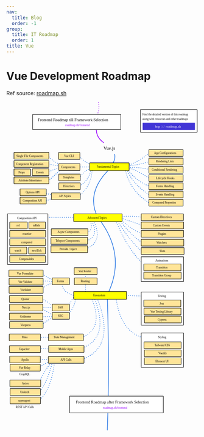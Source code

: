 ```yaml
---
nav:
  title: Blog
  order: -1
group:
  title: IT Roadmap
  order: 1
title: Vue
---
```


# Vue Development Roadmap

Ref source: [roadmap.sh](https://roadmap.sh/Vue)

<svg xmlns="http://www.w3.org/2000/svg" xmlns:xlink="http://www.w3.org/1999/xlink" viewBox="146 22 1173 2008" style="font-family: balsamiq"><path d="M674.4656911104001 736.0240676800001Q747.528327030303 885.2664614802742 623.6131191616001 922.0374229664002" fill="none" stroke="rgb(43,120,228)" stroke-width="4" stroke-linecap="round" stroke-linejoin="round" stroke-dasharray="0.8 12"></path><path d="M663.6131191616001 742.0093909472001Q719.108787253652 841.4586710356124 635.6571493600002 871.1848510176002" fill="none" stroke="rgb(43,120,228)" stroke-width="4" stroke-linecap="round" stroke-linejoin="round" stroke-dasharray="0.8 12"></path><path d="M439 1274.5Q399.542125 1243.3142500000001 361 1223.5" fill="none" stroke="rgb(43,120,228)" stroke-width="4" stroke-linecap="round" stroke-linejoin="round" stroke-dasharray="0.8 12"></path><path d="M841 1202Q904.9397268697562 1206.7049042475787 1000.9927320448003 1207.7485837840002" fill="none" stroke="rgb(43,120,228)" stroke-width="4" stroke-linecap="round" stroke-linejoin="round" stroke-dasharray="0.8 12"></path><path d="M426 1461.5Q379.7662425634894 1456.8909668767058 339.9092967104001 1460.6732179504004" fill="none" stroke="rgb(43,120,228)" stroke-width="4" stroke-linecap="round" stroke-linejoin="round" stroke-dasharray="0.8 12"></path><path d="M660 1206.5Q749.542498629235 1402.133840655673 609 1459" fill="none" stroke="rgb(43,120,228)" stroke-width="4" stroke-linecap="round" stroke-linejoin="round" stroke-dasharray="0.8 12"></path><path d="M413 1531.5Q372.3350936271166 1527.168773445993 337.2328455552001 1530.2609479856003" fill="none" stroke="rgb(43,120,228)" stroke-width="4" stroke-linecap="round" stroke-linejoin="round" stroke-dasharray="0.8 12"></path><path d="M696 1208.5Q824.630009804905 1516.1496097765114 604 1597" fill="none" stroke="rgb(43,120,228)" stroke-width="4" stroke-linecap="round" stroke-linejoin="round" stroke-dasharray="0.8 12"></path><path d="M515 1331Q555.3298618085902 1295.2334893143047 573 1216.5" fill="none" stroke="rgb(43,120,228)" stroke-width="4" stroke-linecap="round" stroke-linejoin="round" stroke-dasharray="0.8 12"></path><path d="M436 1331.5Q394.832875 1301.244125 355 1282.5" fill="none" stroke="rgb(43,120,228)" stroke-width="4" stroke-linecap="round" stroke-linejoin="round" stroke-dasharray="0.8 12"></path><path d="M451 1330.5Q389.80783217044257 1355.6166563945465 360 1386.5" fill="none" stroke="rgb(43,120,228)" stroke-width="4" stroke-linecap="round" stroke-linejoin="round" stroke-dasharray="0.8 12"></path><path d="M435 1334.5Q391.41412499999996 1331.119125 354 1335.5" fill="none" stroke="rgb(43,120,228)" stroke-width="4" stroke-linecap="round" stroke-linejoin="round" stroke-dasharray="0.8 12"></path><path d="M440 1280.5Q393.38262499999996 1274.678875 353 1277.5" fill="none" stroke="rgb(43,120,228)" stroke-width="4" stroke-linecap="round" stroke-linejoin="round" stroke-dasharray="0.8 12"></path><path d="M436 1120Q394.2443125 1114.3455000000001 358 1116.5" fill="none" stroke="rgb(43,120,228)" stroke-width="4" stroke-linecap="round" stroke-linejoin="round" stroke-dasharray="0.8 12"></path><path d="M567 1205.5Q487.2845793622839 1189.7684418411675 485 1127" fill="none" stroke="rgb(43,120,228)" stroke-width="4" stroke-linecap="round" stroke-linejoin="round" stroke-dasharray="0.8 12"></path><path d="M630 1205Q630.3242587170615 1155.235294117647 630 1127" fill="none" stroke="rgb(43,120,228)" stroke-width="4" stroke-linecap="round" stroke-linejoin="round" stroke-dasharray="0.8 12"></path><path d="M630 1115Q630.2286439671587 1079.9095022624435 630 1060" fill="none" stroke="rgb(43,120,228)" stroke-width="4" stroke-linecap="round" stroke-linejoin="round" stroke-dasharray="0.8 12"></path><path d="M671 430Q666.1425904988665 540.6493896158734 587.4810285664001 597.5177203984001" fill="none" stroke="rgb(43,120,228)" stroke-width="4" stroke-linecap="round" stroke-linejoin="round" stroke-dasharray="0.8 12"></path><path d="M987.6104762688002 1015.7132133984002Q887.2259152593324 926.9532368521859 812 739" fill="none" stroke="rgb(43,120,228)" stroke-width="4" stroke-linecap="round" stroke-linejoin="round" stroke-dasharray="0.8 12"></path><path d="M980.9193483808002 940.7725810528002Q897.9023043323486 870.2544715712312 819 739" fill="none" stroke="rgb(43,120,228)" stroke-width="4" stroke-linecap="round" stroke-linejoin="round" stroke-dasharray="0.8 12"></path><path d="M983.5957995360002 887.2435579488002Q910.2763485385425 838.7675954668337 833 741" fill="none" stroke="rgb(43,120,228)" stroke-width="4" stroke-linecap="round" stroke-linejoin="round" stroke-dasharray="0.8 12"></path><path d="M982.2575739584003 831.0380836896002Q912.1656278303516 804.8276461195196 845 739.5" fill="none" stroke="rgb(43,120,228)" stroke-width="4" stroke-linecap="round" stroke-linejoin="round" stroke-dasharray="0.8 12"></path><path d="M980.9193483808002 778.8472861632001Q919.210694999098 754.4645094592364 845 732.5" fill="none" stroke="rgb(43,120,228)" stroke-width="4" stroke-linecap="round" stroke-linejoin="round" stroke-dasharray="0.8 12"></path><path d="M980.9193483808002 727.9947142144001Q914.9443150907533 716.4472452495362 841 723.5" fill="none" stroke="rgb(43,120,228)" stroke-width="4" stroke-linecap="round" stroke-linejoin="round" stroke-dasharray="0.8 12"></path><path d="M655.7305330240001 741.3769699904002Q684.4800113618986 813.4280722058339 630.3042470496001 817.6558279136002" fill="none" stroke="rgb(43,120,228)" stroke-width="4" stroke-linecap="round" stroke-linejoin="round" stroke-dasharray="0.8 12"></path><path d="M577.5 727Q470.9902527317153 728.7193327827079 355.9680036416001 727" fill="none" stroke="rgb(43,120,228)" stroke-width="4" stroke-linecap="round" stroke-linejoin="round" stroke-dasharray="0.8 12"></path><path d="M664 433Q649.167315267887 507.14492972167375 590.1574797216001 537.2975694064002" fill="none" stroke="rgb(43,120,228)" stroke-width="4" stroke-linecap="round" stroke-linejoin="round" stroke-dasharray="0.8 12"></path><path d="M780 429.5Q625.5170520860705 577.7456566591485 707.5 734" fill="none" stroke="rgb(43,120,228)" stroke-width="4" stroke-linecap="round" stroke-linejoin="round" stroke-dasharray="undefined"></path><path d="M1026.3896645536001 643.0173900368002Q894.8328307126288 566.2940923428852 871 423" fill="none" stroke="rgb(43,120,228)" stroke-width="4" stroke-linecap="round" stroke-linejoin="round" stroke-dasharray="0.8 12"></path><path d="M1027.7278901312002 594.8412692432001Q920.1555850863067 530.4505350888618 881 432" fill="none" stroke="rgb(43,120,228)" stroke-width="4" stroke-linecap="round" stroke-linejoin="round" stroke-dasharray="0.8 12"></path><path d="M1025.051438976 539.9740205616001Q928.4110920936063 502.06278573133534 883 427" fill="none" stroke="rgb(43,120,228)" stroke-width="4" stroke-linecap="round" stroke-linejoin="round" stroke-dasharray="0.8 12"></path><path d="M1026.3896645536001 494.4743509232001Q951.4947048050967 442.30033839810005 892 425" fill="none" stroke="rgb(43,120,228)" stroke-width="4" stroke-linecap="round" stroke-linejoin="round" stroke-dasharray="0.8 12"></path><path d="M1031.7425668640003 439.6071022416001Q967.257927321754 419.46985638748544 887 424" fill="none" stroke="rgb(43,120,228)" stroke-width="4" stroke-linecap="round" stroke-linejoin="round" stroke-dasharray="0.8 12"></path><path d="M1031.7425668640003 382.06340240480006Q970.7684700082367 405.52421252762394 891 414" fill="none" stroke="rgb(43,120,228)" stroke-width="4" stroke-linecap="round" stroke-linejoin="round" stroke-dasharray="0.8 12"></path><path d="M1029.0661157088002 327.1961537232001Q961.586825179227 386.5372957395664 876 416" fill="none" stroke="rgb(43,120,228)" stroke-width="4" stroke-linecap="round" stroke-linejoin="round" stroke-dasharray="0.8 12"></path><path d="M377 630Q401.46462644503447 624.9105975925144 443 601" fill="none" stroke="rgb(43,120,228)" stroke-width="4" stroke-linecap="round" stroke-linejoin="round" stroke-dasharray="0.8 12"></path><path d="M365 584Q397.0155579619753 580.8146419862753 444 595" fill="none" stroke="rgb(43,120,228)" stroke-width="4" stroke-linecap="round" stroke-linejoin="round" stroke-dasharray="0.8 12"></path><path d="M393.36493615040007 515.2168473760001Q433.80705470805066 476.5597757348085 489 427" fill="none" stroke="rgb(43,120,228)" stroke-width="4" stroke-linecap="round" stroke-linejoin="round" stroke-dasharray="0.8 12"></path><path d="M396.0413873056001 456.3349219616001Q428.07217407349896 434.62303671233633 484 423" fill="none" stroke="rgb(43,120,228)" stroke-width="4" stroke-linecap="round" stroke-linejoin="round" stroke-dasharray="0.8 12"></path><path d="M394.70316172800005 400.1294477024001Q431.43790061192175 409.1667818823635 486 417" fill="none" stroke="rgb(43,120,228)" stroke-width="4" stroke-linecap="round" stroke-linejoin="round" stroke-dasharray="0.8 12"></path><path d="M398.71783846080007 349.27687575360005Q439.87855463090375 398.3366937038634 492 408" fill="none" stroke="rgb(43,120,228)" stroke-width="4" stroke-linecap="round" stroke-linejoin="round" stroke-dasharray="0.8 12"></path><path d="M699 166Q684.7051113421102 231.84908960258798 740 271.5" fill="none" stroke="rgb(153,0,255)" stroke-width="4" stroke-linecap="round" stroke-linejoin="round" stroke-dasharray="undefined"></path><text x="740" y="316.1219997406006" fill="rgb(0,0,0)" font-style="normal" font-weight="normal" font-size="28px"><tspan>Vue.js</tspan></text><path d="M708.6666666666666 26.666666666666668Q721.0737497844866 76.40659486602716 687.9801193906626 126.62109147224172" fill="none" stroke="rgb(153,0,255)" stroke-width="4" stroke-linecap="round" stroke-linejoin="round" stroke-dasharray="0.8 12"></path><path d="M763.3333333333334 1213Q776.5423526973033 1645.747670140707 763.3333333333334 2025.4044116976004" fill="none" stroke="rgb(43,120,228)" stroke-width="4" stroke-linecap="round" stroke-linejoin="round" stroke-dasharray="undefined"></path><path d="M815 1206Q841.3557386581507 1437.1077252479568 999.6545064672002 1466.0261202608003" fill="none" stroke="rgb(43,120,228)" stroke-width="4" stroke-linecap="round" stroke-linejoin="round" stroke-dasharray="0.8 12"></path><path d="M436 1112.5Q394.8454624421503 1097.3922506229976 362 1065.5" fill="none" stroke="rgb(43,120,228)" stroke-width="4" stroke-linecap="round" stroke-linejoin="round" stroke-dasharray="0.8 12"></path><path d="M437 1124.5Q394.13496910930917 1137.6090347441987 357 1168.5" fill="none" stroke="rgb(43,120,228)" stroke-width="4" stroke-linecap="round" stroke-linejoin="round" stroke-dasharray="0.8 12"></path><path d="M342.58574786560007 1646.6865732368003Q378.7416294438574 1617.4001414688405 425.5 1602" fill="none" stroke="rgb(43,120,228)" stroke-width="4" stroke-linecap="round" stroke-linejoin="round" stroke-dasharray="0.8 12"></path><path d="M339.9092967104001 1597.1722268656004Q374.2097373984183 1595.957717151342 429.5 1594" fill="none" stroke="rgb(43,120,228)" stroke-width="4" stroke-linecap="round" stroke-linejoin="round" stroke-dasharray="0.8 12"></path><path d="M346.6004245984001 1800.5825146608004Q404.364731082528 1713.7595334550385 428.5 1604" fill="none" stroke="rgb(43,120,228)" stroke-width="4" stroke-linecap="round" stroke-linejoin="round" stroke-dasharray="0.8 12"></path><path d="M343.92397344320005 1848.7586354544005Q422.0116382242801 1773.783688411225 439.5 1613" fill="none" stroke="rgb(43,120,228)" stroke-width="4" stroke-linecap="round" stroke-linejoin="round" stroke-dasharray="0.8 12"></path><path d="M346.6004245984001 1739.0241380912005Q374.68556353080595 1664.338848108486 430.5 1601" fill="none" stroke="rgb(43,120,228)" stroke-width="4" stroke-linecap="round" stroke-linejoin="round" stroke-dasharray="0.8 12"></path><path d="M524 1274.5Q538.4923215004361 1235.79527081113 564 1207.5" fill="none" stroke="rgb(43,120,228)" stroke-width="4" stroke-linecap="round" stroke-linejoin="round" stroke-dasharray="0.8 12"></path><path d="M682 1215.5Q782.7662114651619 1464.9289636168533 604 1528" fill="none" stroke="rgb(43,120,228)" stroke-width="4" stroke-linecap="round" stroke-linejoin="round" stroke-dasharray="0.8 12"></path><path d="M713 739Q879.5467835602951 957.6434978889898 766.8032559648002 1192.3589896416004" fill="none" stroke="rgb(43,120,228)" stroke-width="4" stroke-linecap="round" stroke-linejoin="round" stroke-dasharray="undefined"></path><path d="M660 430Q619.146269776382 444.9131907800093 591.4957052992002 489.1214486128001" fill="none" stroke="rgb(43,120,228)" stroke-width="4" stroke-linecap="round" stroke-linejoin="round" stroke-dasharray="0.8 12"></path><path d="M808 342.5Q815.576387802257 379.2179910427702 786 412" fill="none" stroke="rgb(43,120,228)" stroke-width="4" stroke-linecap="round" stroke-linejoin="round" stroke-dasharray="undefined"></path><rect x="965.35" y="70.35" width="347.3" height="138.3" rx="2" fill="rgb(255,255,255)" fill-opacity="1" stroke="rgb(0,0,0)" stroke-width="2.7"></rect><text x="978" y="104.66250038146973" fill="rgb(0,0,0)" font-style="normal" font-weight="normal" font-size="17px"><tspan>Find the detailed version of this roadmap</tspan></text><text x="978" y="132.66250038146973" fill="rgb(0,0,0)" font-style="normal" font-weight="normal" font-size="17px"><tspan>along with resources and other roadmaps</tspan></text><g class="clickable-group " data-group-id="ext_link:roadmap.sh"><rect x="980.35" y="151.35" width="317.3" height="42.3" rx="2" fill="rgb(65,53,214)" fill-opacity="1" stroke="rgb(65,53,214)" stroke-width="2.7"></rect><text x="1120" y="179.25" fill="rgb(255,255,255)" font-style="normal" font-weight="normal" font-size="20px"><tspan>roadmap.sh</tspan></text><text x="1055" y="179.25" fill="rgb(255,255,255)" font-style="normal" font-weight="normal" font-size="20px"><tspan>http</tspan></text><text x="1092" y="177.26000022888184" fill="rgb(255,255,255)" font-style="normal" font-weight="normal" font-size="20px"><tspan>:</tspan></text><text x="1099" y="180.3400001525879" fill="rgb(255,255,255)" font-style="normal" font-weight="normal" font-size="20px"><tspan>/</tspan></text><text x="1107" y="180.3400001525879" fill="rgb(255,255,255)" font-style="normal" font-weight="normal" font-size="20px"><tspan>/</tspan></text></g><path d="M663 420Q621.5164820237231 420.62205436864343 576.7752239456001 420" fill="none" stroke="rgb(43,120,228)" stroke-width="4" stroke-linecap="round" stroke-linejoin="round" stroke-dasharray="0.8 12"></path><path d="M661 406Q627.5340406190891 390.97686597937377 584.8045774112002 349.9459885424001" fill="none" stroke="rgb(43,120,228)" stroke-width="4" stroke-linecap="round" stroke-linejoin="round" stroke-dasharray="0.8 12"></path><g class="clickable-group " data-group-id="100-fundamental-topics"><rect x="655.35" y="395.35" width="241.3" height="47.3" rx="2" fill="rgb(255,255,0)" fill-opacity="1" stroke="rgb(0,0,0)" stroke-width="2.7"></rect><text x="698" y="424.63700008392334" fill="rgb(0,0,0)" font-style="normal" font-weight="normal" font-size="17px"><tspan>Fundamental Topics</tspan></text></g><g class="clickable-group " data-group-id="101-fundamental-topics:components"><rect x="466.35" y="400.35" width="129.3" height="41.3" rx="2" fill="rgb(255,229,153)" fill-opacity="1" stroke="rgb(0,0,0)" stroke-width="2.7"></rect><text x="481" y="426.63700008392334" fill="rgb(0,0,0)" font-style="normal" font-weight="normal" font-size="17px"><tspan>Components</tspan></text></g><g class="clickable-group " data-group-id="100-fundamental-topics:components:single-file-components"><rect x="192.35" y="331.35" width="213.3" height="41.3" rx="2" fill="rgb(255,229,153)" fill-opacity="1" stroke="rgb(0,0,0)" stroke-width="2.7"></rect><text x="207" y="358.6625003814697" fill="rgb(0,0,0)" font-style="normal" font-weight="normal" font-size="17px"><tspan>Single File Components</tspan></text></g><g class="clickable-group " data-group-id="101-fundamental-topics:components:component-registration"><rect x="192.35" y="381.35" width="213.3" height="41.3" rx="2" fill="rgb(255,229,153)" fill-opacity="1" stroke="rgb(0,0,0)" stroke-width="2.7"></rect><text x="205" y="408.63700008392334" fill="rgb(0,0,0)" font-style="normal" font-weight="normal" font-size="17px"><tspan>Component Registration</tspan></text></g><g class="clickable-group " data-group-id="100-fundamental-topics:vue-cli"><rect x="464.35" y="332.35" width="131.3" height="41.3" rx="2" fill="rgb(255,229,153)" fill-opacity="1" stroke="rgb(0,0,0)" stroke-width="2.7"></rect><text x="499" y="358.6454997062683" fill="rgb(0,0,0)" font-style="normal" font-weight="normal" font-size="17px"><tspan>Vue CLI</tspan></text></g><g class="clickable-group " data-group-id="102-ecosystem"><rect x="557.35" y="1180.35" width="323.3" height="47.3" rx="2" fill="rgb(255,255,0)" fill-opacity="1" stroke="rgb(0,0,0)" stroke-width="2.7"></rect><text x="677" y="1209.5859999656677" fill="rgb(0,0,0)" font-style="normal" font-weight="normal" font-size="17px"><tspan>Ecosystem</tspan></text></g><g class="clickable-group " data-group-id="101-ecosystem:forms"><rect x="426.35" y="1097.35" width="105.3" height="41.3" rx="2" fill="rgb(255,229,153)" fill-opacity="1" stroke="rgb(0,0,0)" stroke-width="2.7"></rect><text x="455" y="1123.611499786377" fill="rgb(0,0,0)" font-style="normal" font-weight="normal" font-size="17px"><tspan>Forms</tspan></text></g><g class="clickable-group " data-group-id="100-ecosystem:forms:vue-formulate"><rect x="161.35" y="1049.35" width="209.3" height="41.3" rx="2" fill="rgb(255,229,153)" fill-opacity="1" stroke="rgb(0,0,0)" stroke-width="2.7"></rect><text x="210" y="1075.6454997062683" fill="rgb(0,0,0)" font-style="normal" font-weight="normal" font-size="17px"><tspan>Vue Formulate</tspan></text></g><g class="clickable-group " data-group-id="101-ecosystem:forms:vee-validate"><rect x="162.35" y="1099.35" width="208.3" height="41.3" rx="2" fill="rgb(255,229,153)" fill-opacity="1" stroke="rgb(0,0,0)" stroke-width="2.7"></rect><text x="219" y="1126.6454997062683" fill="rgb(0,0,0)" font-style="normal" font-weight="normal" font-size="17px"><tspan>Vee Validate</tspan></text></g><g class="clickable-group " data-group-id="102-ecosystem:forms:vuelidate"><rect x="162.35" y="1149.35" width="208.3" height="41.3" rx="2" fill="rgb(255,229,153)" fill-opacity="1" stroke="rgb(0,0,0)" stroke-width="2.7"></rect><text x="231" y="1175.6454997062683" fill="rgb(0,0,0)" font-style="normal" font-weight="normal" font-size="17px"><tspan>Vuelidate</tspan></text></g><g class="clickable-group " data-group-id="100-ecosystem:routing"><rect x="561.35" y="1097.35" width="139.3" height="41.3" rx="2" fill="rgb(255,229,153)" fill-opacity="1" stroke="rgb(0,0,0)" stroke-width="2.7"></rect><text x="601" y="1123.6370000839233" fill="rgb(0,0,0)" font-style="normal" font-weight="normal" font-size="17px"><tspan>Routing</tspan></text></g><g class="clickable-group " data-group-id="100-ecosystem:routing:vue-router"><rect x="560.35" y="1035.35" width="140.3" height="41.3" rx="2" fill="rgb(255,229,153)" fill-opacity="1" stroke="rgb(0,0,0)" stroke-width="2.7"></rect><text x="587" y="1061.6454997062683" fill="rgb(0,0,0)" font-style="normal" font-weight="normal" font-size="17px"><tspan>Vue Router</tspan></text></g><g class="clickable-group " data-group-id="106-ecosystem:api-calls"><rect x="402.35" y="1576.35" width="218.3" height="41.3" rx="2" fill="rgb(255,229,153)" fill-opacity="1" stroke="rgb(0,0,0)" stroke-width="2.7"></rect><text x="477" y="1602.6879997253418" fill="rgb(0,0,0)" font-style="normal" font-weight="normal" font-size="17px"><tspan>API Calls</tspan></text></g><g class="clickable-group " data-group-id="102-ecosystem:api-calls:axios"><rect x="167.35" y="1720.35" width="188.3" height="41.3" rx="2" fill="rgb(255,229,153)" fill-opacity="1" stroke="rgb(0,0,0)" stroke-width="2.7"></rect><text x="241" y="1747.6879997253418" fill="rgb(0,0,0)" font-style="normal" font-weight="normal" font-size="17px"><tspan>Axios</tspan></text></g><g class="clickable-group " data-group-id="103-ecosystem:api-calls:unfetch"><rect x="168.35" y="1772.35" width="186.3" height="41.3" rx="2" fill="rgb(255,229,153)" fill-opacity="1" stroke="rgb(0,0,0)" stroke-width="2.7"></rect><text x="231" y="1799.6625003814697" fill="rgb(0,0,0)" font-style="normal" font-weight="normal" font-size="17px"><tspan>Unfetch</tspan></text></g><g class="clickable-group " data-group-id="104-ecosystem:api-calls:superagent"><rect x="168.35" y="1824.35" width="186.3" height="41.3" rx="2" fill="rgb(255,229,153)" fill-opacity="1" stroke="rgb(0,0,0)" stroke-width="2.7"></rect><text x="218" y="1851.262999534607" fill="rgb(0,0,0)" font-style="normal" font-weight="normal" font-size="17px"><tspan>superagent</tspan></text></g><text x="203" y="1891.6879997253418" fill="rgb(0,0,0)" font-style="normal" font-weight="normal" font-size="17px"><tspan>REST API Calls</tspan></text><g class="clickable-group " data-group-id="100-ecosystem:api-calls:apollo"><rect x="166.35" y="1574.35" width="187.3" height="41.3" rx="2" fill="rgb(255,229,153)" fill-opacity="1" stroke="rgb(0,0,0)" stroke-width="2.7"></rect><text x="236" y="1601.6879997253418" fill="rgb(0,0,0)" font-style="normal" font-weight="normal" font-size="17px"><tspan>Apollo</tspan></text></g><g class="clickable-group " data-group-id="101-ecosystem:api-calls:vue-relay"><rect x="168.35" y="1624.35" width="185.3" height="41.3" rx="2" fill="rgb(255,229,153)" fill-opacity="1" stroke="rgb(0,0,0)" stroke-width="2.7"></rect><text x="222" y="1650.6454997062683" fill="rgb(0,0,0)" font-style="normal" font-weight="normal" font-size="17px"><tspan>Vue Relay</tspan></text></g><text x="225" y="1690.704999923706" fill="rgb(0,0,0)" font-style="normal" font-weight="normal" font-size="17px"><tspan>GraphQL</tspan></text><g class="clickable-group " data-group-id="105-ecosystem:mobile-apps"><rect x="404.35" y="1510.35" width="216.3" height="41.3" rx="2" fill="rgb(255,229,153)" fill-opacity="1" stroke="rgb(0,0,0)" stroke-width="2.7"></rect><text x="465" y="1536.6879997253418" fill="rgb(0,0,0)" font-style="normal" font-weight="normal" font-size="17px"><tspan>Mobile Apps</tspan></text></g><g class="clickable-group " data-group-id="104-ecosystem:state-management"><rect x="403.35" y="1439.35" width="213.3" height="41.3" rx="2" fill="rgb(255,229,153)" fill-opacity="1" stroke="rgb(0,0,0)" stroke-width="2.7"></rect><text x="436" y="1465.6625003814697" fill="rgb(0,0,0)" font-style="normal" font-weight="normal" font-size="17px"><tspan>State Management</tspan></text></g><g class="clickable-group " data-group-id="101-ecosystem:ssr:nuxt-js"><rect x="165.35" y="1257.35" width="203.3" height="41.3" rx="2" fill="rgb(255,229,153)" fill-opacity="1" stroke="rgb(0,0,0)" stroke-width="2.7"></rect><text x="241" y="1283.5859999656677" fill="rgb(0,0,0)" font-style="normal" font-weight="normal" font-size="17px"><tspan>Nuxt.js</tspan></text></g><g class="clickable-group " data-group-id="100-ecosystem:ssg:gridsome"><rect x="164.35" y="1312.35" width="204.3" height="41.3" rx="2" fill="rgb(255,229,153)" fill-opacity="1" stroke="rgb(0,0,0)" stroke-width="2.7"></rect><text x="229" y="1339.6795001029968" fill="rgb(0,0,0)" font-style="normal" font-weight="normal" font-size="17px"><tspan>Gridsome</tspan></text></g><g class="clickable-group " data-group-id="ext_link:roadmap.sh/frontend"><rect x="306.35" y="99.35" width="539.3" height="93.3" rx="2" fill="rgb(255,255,255)" fill-opacity="1" stroke="rgb(0,0,0)" stroke-width="2.7"></rect><text x="339" y="140.70000076293945" fill="rgb(0,0,0)" font-style="normal" font-weight="normal" font-size="24px"><tspan>Frontend Roadmap till Framework Selection</tspan></text><text x="506" y="171.6060004234314" fill="rgb(153,0,255)" font-style="normal" font-weight="normal" font-size="18px"><tspan>roadmap.sh/frontend</tspan></text></g><g class="clickable-group " data-group-id="ext_link:roadmap.sh/frontend"><rect x="532.35" y="1818.35" width="573.3" height="102.3" rx="2" fill="rgb(255,255,255)" fill-opacity="1" stroke="rgb(0,0,0)" stroke-width="2.7"></rect><text x="571" y="1863.7000007629395" fill="rgb(0,0,0)" font-style="normal" font-weight="normal" font-size="24px"><tspan>Frontend Roadmap after Framework Selection</tspan></text><text x="736" y="1894.6060004234314" fill="rgb(153,0,255)" font-style="normal" font-weight="normal" font-size="18px"><tspan>roadmap.sh/frontend</tspan></text></g><g class="clickable-group " data-group-id="102-fundamental-topics:components:props"><rect x="192.35" y="432.35" width="101.3" height="41.3" rx="2" fill="rgb(255,229,153)" fill-opacity="1" stroke="rgb(0,0,0)" stroke-width="2.7"></rect><text x="220" y="458.6710000038147" fill="rgb(0,0,0)" font-style="normal" font-weight="normal" font-size="17px"><tspan>Props</tspan></text></g><g class="clickable-group " data-group-id="103-fundamental-topics:components:events"><rect x="304.35" y="431.35" width="101.3" height="41.3" rx="2" fill="rgb(255,229,153)" fill-opacity="1" stroke="rgb(0,0,0)" stroke-width="2.7"></rect><text x="328" y="458.5859999656677" fill="rgb(0,0,0)" font-style="normal" font-weight="normal" font-size="17px"><tspan>Events</tspan></text></g><g class="clickable-group " data-group-id="104-fundamental-topics:components:attribute-inheritance"><rect x="192.35" y="481.35" width="213.3" height="41.3" rx="2" fill="rgb(255,229,153)" fill-opacity="1" stroke="rgb(0,0,0)" stroke-width="2.7"></rect><text x="220" y="508.6879997253418" fill="rgb(0,0,0)" font-style="normal" font-weight="normal" font-size="17px"><tspan>Attribute Inheritance</tspan></text></g><g class="clickable-group " data-group-id="108-fundamental-topics:lifecycle-hooks"><rect x="1017.35" y="467.35" width="209.3" height="41.3" rx="2" fill="rgb(255,229,153)" fill-opacity="1" stroke="rgb(0,0,0)" stroke-width="2.7"></rect><text x="1061" y="494.6625003814697" fill="rgb(0,0,0)" font-style="normal" font-weight="normal" font-size="17px"><tspan>Lifecycle Hooks</tspan></text></g><g class="clickable-group " data-group-id="111-fundamental-topics:computed-properties"><rect x="1017.35" y="617.35" width="209.3" height="41.3" rx="2" fill="rgb(255,229,153)" fill-opacity="1" stroke="rgb(0,0,0)" stroke-width="2.7"></rect><text x="1039" y="643.6710000038147" fill="rgb(0,0,0)" font-style="normal" font-weight="normal" font-size="17px"><tspan>Computed Properties</tspan></text></g><g class="clickable-group " data-group-id="101-fundamental-topics:api-styles:composition-api"><rect x="229.35" y="604.35" width="160.3" height="41.3" rx="2" fill="rgb(255,229,153)" fill-opacity="1" stroke="rgb(0,0,0)" stroke-width="2.7"></rect><text x="246" y="630.6879997253418" fill="rgb(0,0,0)" font-style="normal" font-weight="normal" font-size="17px"><tspan>Composition API</tspan></text></g><g class="clickable-group " data-group-id="100-fundamental-topics:api-styles:options-api"><rect x="229.35" y="554.35" width="160.3" height="41.3" rx="2" fill="rgb(255,229,153)" fill-opacity="1" stroke="rgb(0,0,0)" stroke-width="2.7"></rect><text x="264" y="580.6879997253418" fill="rgb(0,0,0)" font-style="normal" font-weight="normal" font-size="17px"><tspan>Options API</tspan></text></g><g class="clickable-group " data-group-id="105-fundamental-topics:app-configurations"><rect x="1017.35" y="314.35" width="209.3" height="41.3" rx="2" fill="rgb(255,229,153)" fill-opacity="1" stroke="rgb(0,0,0)" stroke-width="2.7"></rect><text x="1049" y="340.74749994277954" fill="rgb(0,0,0)" font-style="normal" font-weight="normal" font-size="17px"><tspan>App Configurations</tspan></text></g><g class="clickable-group " data-group-id="107-fundamental-topics:conditional-rendering"><rect x="1017.35" y="417.35" width="209.3" height="41.3" rx="2" fill="rgb(255,229,153)" fill-opacity="1" stroke="rgb(0,0,0)" stroke-width="2.7"></rect><text x="1035" y="443.63700008392334" fill="rgb(0,0,0)" font-style="normal" font-weight="normal" font-size="17px"><tspan>Conditional Rendering</tspan></text></g><g class="clickable-group " data-group-id="104-fundamental-topics:api-styles"><rect x="421.35" y="578.35" width="176.3" height="41.3" rx="2" fill="rgb(255,229,153)" fill-opacity="1" stroke="rgb(0,0,0)" stroke-width="2.7"></rect><text x="467" y="604.6879997253418" fill="rgb(0,0,0)" font-style="normal" font-weight="normal" font-size="17px"><tspan>API Styles</tspan></text></g><g class="clickable-group " data-group-id="106-fundamental-topics:rendering-lists"><rect x="1017.35" y="366.35" width="209.3" height="41.3" rx="2" fill="rgb(255,229,153)" fill-opacity="1" stroke="rgb(0,0,0)" stroke-width="2.7"></rect><text x="1061" y="392.63700008392334" fill="rgb(0,0,0)" font-style="normal" font-weight="normal" font-size="17px"><tspan>Rendering Lists</tspan></text></g><g class="clickable-group " data-group-id="109-fundamental-topics:forms-handling"><rect x="1017.35" y="517.35" width="209.3" height="41.3" rx="2" fill="rgb(255,229,153)" fill-opacity="1" stroke="rgb(0,0,0)" stroke-width="2.7"></rect><text x="1061" y="543.6370000839233" fill="rgb(0,0,0)" font-style="normal" font-weight="normal" font-size="17px"><tspan>Forms Handling</tspan></text></g><g class="clickable-group " data-group-id="110-fundamental-topics:events-handling"><rect x="1017.35" y="567.35" width="209.3" height="41.3" rx="2" fill="rgb(255,229,153)" fill-opacity="1" stroke="rgb(0,0,0)" stroke-width="2.7"></rect><text x="1059" y="593.6370000839233" fill="rgb(0,0,0)" font-style="normal" font-weight="normal" font-size="17px"><tspan>Events Handling</tspan></text></g><g class="clickable-group " data-group-id="101-advanced-topics"><rect x="557.35" y="706.35" width="296.3" height="47.3" rx="2" fill="rgb(255,255,0)" fill-opacity="1" stroke="rgb(0,0,0)" stroke-width="2.7"></rect><text x="641" y="735.6879997253418" fill="rgb(0,0,0)" font-style="normal" font-weight="normal" font-size="17px"><tspan>Advanced Topics</tspan></text></g><g class="clickable-group " data-group-id="102-fundamental-topics:templates"><rect x="466.35" y="463.35" width="131.3" height="41.3" rx="2" fill="rgb(255,229,153)" fill-opacity="1" stroke="rgb(0,0,0)" stroke-width="2.7"></rect><text x="492" y="489.5859999656677" fill="rgb(0,0,0)" font-style="normal" font-weight="normal" font-size="17px"><tspan>Templates</tspan></text></g><g class="clickable-group " data-group-id="103-fundamental-topics:directives"><rect x="466.35" y="517.35" width="131.3" height="41.3" rx="2" fill="rgb(255,229,153)" fill-opacity="1" stroke="rgb(0,0,0)" stroke-width="2.7"></rect><text x="493" y="543.6964998245239" fill="rgb(0,0,0)" font-style="normal" font-weight="normal" font-size="17px"><tspan>Directives</tspan></text></g><g class="clickable-group " data-group-id="113-advanced-topics:watchers"><rect x="970.35" y="861.35" width="260.3" height="41.3" rx="2" fill="rgb(255,229,153)" fill-opacity="1" stroke="rgb(0,0,0)" stroke-width="2.7"></rect><text x="1064" y="887.6879997253418" fill="rgb(0,0,0)" font-style="normal" font-weight="normal" font-size="17px"><tspan>Watchers</tspan></text></g><g class="clickable-group " data-group-id="114-advanced-topics:slots"><rect x="970.35" y="912.35" width="262.3" height="41.3" rx="2" fill="rgb(255,229,153)" fill-opacity="1" stroke="rgb(0,0,0)" stroke-width="2.7"></rect><text x="1083" y="938.6625003814697" fill="rgb(0,0,0)" font-style="normal" font-weight="normal" font-size="17px"><tspan>Slots</tspan></text></g><g class="clickable-group " data-group-id="110-advanced-topics:custom-directives"><rect x="970.35" y="706.35" width="258.3" height="41.3" rx="2" fill="rgb(255,229,153)" fill-opacity="1" stroke="rgb(0,0,0)" stroke-width="2.7"></rect><text x="1030" y="732.6964998245239" fill="rgb(0,0,0)" font-style="normal" font-weight="normal" font-size="17px"><tspan>Custom Directives</tspan></text></g><g class="clickable-group " data-group-id="111-advanced-topics:custom-events"><rect x="970.35" y="756.35" width="259.3" height="41.3" rx="2" fill="rgb(255,229,153)" fill-opacity="1" stroke="rgb(0,0,0)" stroke-width="2.7"></rect><text x="1042" y="782.6370000839233" fill="rgb(0,0,0)" font-style="normal" font-weight="normal" font-size="17px"><tspan>Custom Events</tspan></text></g><g class="clickable-group " data-group-id="112-advanced-topics:plugins"><rect x="970.35" y="807.35" width="259.3" height="41.3" rx="2" fill="rgb(255,229,153)" fill-opacity="1" stroke="rgb(0,0,0)" stroke-width="2.7"></rect><text x="1072" y="833.6710000038147" fill="rgb(0,0,0)" font-style="normal" font-weight="normal" font-size="17px"><tspan>Plugins</tspan></text></g><rect x="970.35" y="968.35" width="259.3" height="151.3" rx="2" fill="rgb(255,255,255)" fill-opacity="1" stroke="rgb(0,0,0)" stroke-width="2.7"></rect><text x="1057" y="997.6879997253418" fill="rgb(0,0,0)" font-style="normal" font-weight="normal" font-size="17px"><tspan>Animations</tspan></text><g class="clickable-group " data-group-id="115-advanced-topics:transition"><rect x="986.35" y="1012.35" width="227.3" height="41.3" rx="2" fill="rgb(255,229,153)" fill-opacity="1" stroke="rgb(0,0,0)" stroke-width="2.7"></rect><text x="1062" y="1038.6370000839233" fill="rgb(0,0,0)" font-style="normal" font-weight="normal" font-size="17px"><tspan>Transition</tspan></text></g><g class="clickable-group " data-group-id="116-advanced-topics:transition-group"><rect x="986.35" y="1062.35" width="228.3" height="41.3" rx="2" fill="rgb(255,229,153)" fill-opacity="1" stroke="rgb(0,0,0)" stroke-width="2.7"></rect><text x="1037" y="1088.6795001029968" fill="rgb(0,0,0)" font-style="normal" font-weight="normal" font-size="17px"><tspan>Transition Group</tspan></text></g><rect x="152.35" y="706.35" width="247.3" height="309.3" rx="2" fill="rgb(255,255,255)" fill-opacity="1" stroke="rgb(0,0,0)" stroke-width="2.7"></rect><text x="212" y="737.6879997253418" fill="rgb(0,0,0)" font-style="normal" font-weight="normal" font-size="17px"><tspan>Composition API</tspan></text><g class="clickable-group " data-group-id="100-advanced-topics:ref"><rect x="166.35" y="756.35" width="107.3" height="41.3" rx="2" fill="rgb(255,229,153)" fill-opacity="1" stroke="rgb(0,0,0)" stroke-width="2.7"></rect><text x="209" y="782.6625003814697" fill="rgb(0,0,0)" font-style="normal" font-weight="normal" font-size="17px"><tspan>ref</tspan></text></g><g class="clickable-group " data-group-id="102-advanced-topics:reactive"><rect x="166.35" y="807.35" width="219.3" height="41.3" rx="2" fill="rgb(255,229,153)" fill-opacity="1" stroke="rgb(0,0,0)" stroke-width="2.7"></rect><text x="245" y="833.6370000839233" fill="rgb(0,0,0)" font-style="normal" font-weight="normal" font-size="17px"><tspan>reactive</tspan></text></g><g class="clickable-group " data-group-id="101-advanced-topics:torefs"><rect x="283.35" y="756.35" width="101.3" height="41.3" rx="2" fill="rgb(255,229,153)" fill-opacity="1" stroke="rgb(0,0,0)" stroke-width="2.7"></rect><text x="308" y="782.6625003814697" fill="rgb(0,0,0)" font-style="normal" font-weight="normal" font-size="17px"><tspan>toRefs</tspan></text></g><g class="clickable-group " data-group-id="103-advanced-topics:computed"><rect x="166.35" y="858.35" width="219.3" height="41.3" rx="2" fill="rgb(255,229,153)" fill-opacity="1" stroke="rgb(0,0,0)" stroke-width="2.7"></rect><text x="237" y="884.5859999656677" fill="rgb(0,0,0)" font-style="normal" font-weight="normal" font-size="17px"><tspan>computed</tspan></text></g><g class="clickable-group " data-group-id="104-advanced-topics:watch"><rect x="166.35" y="909.35" width="104.3" height="41.3" rx="2" fill="rgb(255,229,153)" fill-opacity="1" stroke="rgb(0,0,0)" stroke-width="2.7"></rect><text x="196" y="935.6625003814697" fill="rgb(0,0,0)" font-style="normal" font-weight="normal" font-size="17px"><tspan>watch</tspan></text></g><g class="clickable-group " data-group-id="105-advanced-topics:next-tick"><rect x="282.35" y="909.35" width="102.3" height="41.3" rx="2" fill="rgb(255,229,153)" fill-opacity="1" stroke="rgb(0,0,0)" stroke-width="2.7"></rect><text x="302" y="935.6370000839233" fill="rgb(0,0,0)" font-style="normal" font-weight="normal" font-size="17px"><tspan>nextTick</tspan></text></g><g class="clickable-group " data-group-id="106-advanced-topics:composables"><rect x="166.35" y="961.35" width="218.3" height="41.3" rx="2" fill="rgb(255,229,153)" fill-opacity="1" stroke="rgb(0,0,0)" stroke-width="2.7"></rect><text x="223" y="987.6370000839233" fill="rgb(0,0,0)" font-style="normal" font-weight="normal" font-size="17px"><tspan>Composables</tspan></text></g><g class="clickable-group " data-group-id="107-advanced-topics:async-components"><rect x="420.35" y="797.35" width="224.3" height="41.3" rx="2" fill="rgb(255,229,153)" fill-opacity="1" stroke="rgb(0,0,0)" stroke-width="2.7"></rect><text x="459" y="823.6879997253418" fill="rgb(0,0,0)" font-style="normal" font-weight="normal" font-size="17px"><tspan>Async Components</tspan></text></g><g class="clickable-group " data-group-id="108-advanced-topics:teleport-components"><rect x="418.35" y="850.35" width="224.3" height="41.3" rx="2" fill="rgb(255,229,153)" fill-opacity="1" stroke="rgb(0,0,0)" stroke-width="2.7"></rect><text x="447" y="876.6370000839233" fill="rgb(0,0,0)" font-style="normal" font-weight="normal" font-size="17px"><tspan>Teleport Components</tspan></text></g><g class="clickable-group " data-group-id="109-advanced-topics:provide-inject"><rect x="418.35" y="901.35" width="224.3" height="41.3" rx="2" fill="rgb(255,229,153)" fill-opacity="1" stroke="rgb(0,0,0)" stroke-width="2.7"></rect><text x="471" y="927.7390003204346" fill="rgb(0,0,0)" font-style="normal" font-weight="normal" font-size="17px"><tspan>Provide / Inject</tspan></text></g><g class="clickable-group " data-group-id="101-ecosystem:ssg:vuepress"><rect x="165.35" y="1363.35" width="205.3" height="41.3" rx="2" fill="rgb(255,229,153)" fill-opacity="1" stroke="rgb(0,0,0)" stroke-width="2.7"></rect><text x="232" y="1390.6454997062683" fill="rgb(0,0,0)" font-style="normal" font-weight="normal" font-size="17px"><tspan>Vuepress</tspan></text></g><g class="clickable-group " data-group-id="102-ecosystem:ssr"><rect x="426.35" y="1257.35" width="105.3" height="41.3" rx="2" fill="rgb(255,229,153)" fill-opacity="1" stroke="rgb(0,0,0)" stroke-width="2.7"></rect><text x="462" y="1283.6625003814697" fill="rgb(0,0,0)" font-style="normal" font-weight="normal" font-size="17px"><tspan>SSR</tspan></text></g><g class="clickable-group " data-group-id="103-ecosystem:ssg"><rect x="426.35" y="1308.35" width="105.3" height="41.3" rx="2" fill="rgb(255,229,153)" fill-opacity="1" stroke="rgb(0,0,0)" stroke-width="2.7"></rect><text x="462" y="1334.6795001029968" fill="rgb(0,0,0)" font-style="normal" font-weight="normal" font-size="17px"><tspan>SSG</tspan></text></g><g class="clickable-group " data-group-id="100-ecosystem:mobile-apps:capacitor"><rect x="164.35" y="1511.35" width="190.3" height="41.3" rx="2" fill="rgb(255,229,153)" fill-opacity="1" stroke="rgb(0,0,0)" stroke-width="2.7"></rect><text x="222" y="1537.6370000839233" fill="rgb(0,0,0)" font-style="normal" font-weight="normal" font-size="17px"><tspan>Capacitor</tspan></text></g><g class="clickable-group " data-group-id="100-ecosystem:state-management:pinia"><rect x="163.35" y="1439.35" width="191.3" height="41.3" rx="2" fill="rgb(255,229,153)" fill-opacity="1" stroke="rgb(0,0,0)" stroke-width="2.7"></rect><text x="240" y="1465.6710000038147" fill="rgb(0,0,0)" font-style="normal" font-weight="normal" font-size="17px"><tspan>Pinia</tspan></text></g><rect x="970.35" y="1183.35" width="259.3" height="202.3" rx="2" fill="rgb(255,255,255)" fill-opacity="1" stroke="rgb(0,0,0)" stroke-width="2.7"></rect><text x="1072" y="1214.6370000839233" fill="rgb(0,0,0)" font-style="normal" font-weight="normal" font-size="17px"><tspan>Testing</tspan></text><g class="clickable-group " data-group-id="107-ecosystem:jest"><rect x="986.35" y="1232.35" width="226.3" height="41.3" rx="2" fill="rgb(255,229,153)" fill-opacity="1" stroke="rgb(0,0,0)" stroke-width="2.7"></rect><text x="1083" y="1259.5945000648499" fill="rgb(0,0,0)" font-style="normal" font-weight="normal" font-size="17px"><tspan>Jest</tspan></text></g><g class="clickable-group " data-group-id="108-ecosystem:vue-testing-library"><rect x="987.35" y="1281.35" width="226.3" height="41.3" rx="2" fill="rgb(255,229,153)" fill-opacity="1" stroke="rgb(0,0,0)" stroke-width="2.7"></rect><text x="1027" y="1308.6454997062683" fill="rgb(0,0,0)" font-style="normal" font-weight="normal" font-size="17px"><tspan>Vue Testing Library</tspan></text></g><g class="clickable-group " data-group-id="109-ecosystem:cypress"><rect x="990.35" y="1330.35" width="225.3" height="41.3" rx="2" fill="rgb(255,229,153)" fill-opacity="1" stroke="rgb(0,0,0)" stroke-width="2.7"></rect><text x="1071" y="1357.6370000839233" fill="rgb(0,0,0)" font-style="normal" font-weight="normal" font-size="17px"><tspan>Cypress</tspan></text></g><g class="clickable-group " data-group-id="100-ecosystem:ssr:quasar"><rect x="164.35" y="1205.35" width="204.3" height="41.3" rx="2" fill="rgb(255,229,153)" fill-opacity="1" stroke="rgb(0,0,0)" stroke-width="2.7"></rect><text x="238" y="1231.704999923706" fill="rgb(0,0,0)" font-style="normal" font-weight="normal" font-size="17px"><tspan>Quasar</tspan></text></g><rect x="970.35" y="1433.35" width="259.3" height="209.3" rx="2" fill="rgb(255,255,255)" fill-opacity="1" stroke="rgb(0,0,0)" stroke-width="2.7"></rect><text x="1074" y="1465.6625003814697" fill="rgb(0,0,0)" font-style="normal" font-weight="normal" font-size="17px"><tspan>Styling</tspan></text><g class="clickable-group " data-group-id="110-ecosystem:tailwind-css"><rect x="987.35" y="1487.35" width="227.3" height="41.3" rx="2" fill="rgb(255,229,153)" fill-opacity="1" stroke="rgb(0,0,0)" stroke-width="2.7"></rect><text x="1052" y="1514.6625003814697" fill="rgb(0,0,0)" font-style="normal" font-weight="normal" font-size="17px"><tspan>Tailwind CSS</tspan></text></g><g class="clickable-group " data-group-id="111-ecosystem:vuetify"><rect x="989.35" y="1536.35" width="225.3" height="41.3" rx="2" fill="rgb(255,229,153)" fill-opacity="1" stroke="rgb(0,0,0)" stroke-width="2.7"></rect><text x="1076" y="1563.6625003814697" fill="rgb(0,0,0)" font-style="normal" font-weight="normal" font-size="17px"><tspan>Vuetify</tspan></text></g><g class="clickable-group " data-group-id="112-ecosystem:element-ui"><rect x="989.35" y="1584.35" width="225.3" height="41.3" rx="2" fill="rgb(255,229,153)" fill-opacity="1" stroke="rgb(0,0,0)" stroke-width="2.7"></rect><text x="1058" y="1611.5945000648499" fill="rgb(0,0,0)" font-style="normal" font-weight="normal" font-size="17px"><tspan>Element UI</tspan></text></g></svg>
